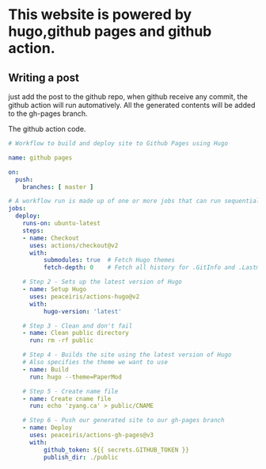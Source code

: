 # This website is powered by hugo,github pages and github action.

## Writing a post
just add the post to the github repo, when github receive any commit, the github action will run automatively.
All the generated contents will be added to the gh-pages branch.

The github action code.
```yaml
# Workflow to build and deploy site to Github Pages using Hugo

name: github pages

on:
  push:
    branches: [ master ]

# A workflow run is made up of one or more jobs that can run sequentially or in parallel
jobs:
  deploy:
    runs-on: ubuntu-latest
    steps:
    - name: Checkout
      uses: actions/checkout@v2
      with:
          submodules: true  # Fetch Hugo themes
          fetch-depth: 0    # Fetch all history for .GitInfo and .Lastmod

    # Step 2 - Sets up the latest version of Hugo
    - name: Setup Hugo
      uses: peaceiris/actions-hugo@v2
      with:
          hugo-version: 'latest'

    # Step 3 - Clean and don't fail
    - name: Clean public directory
      run: rm -rf public

    # Step 4 - Builds the site using the latest version of Hugo
    # Also specifies the theme we want to use
    - name: Build
      run: hugo --theme=PaperMod

    # Step 5 - Create name file
    - name: Create cname file
      run: echo 'zyang.ca' > public/CNAME

    # Step 6 - Push our generated site to our gh-pages branch
    - name: Deploy
      uses: peaceiris/actions-gh-pages@v3
      with:
          github_token: ${{ secrets.GITHUB_TOKEN }}
          publish_dir: ./public
  ```
